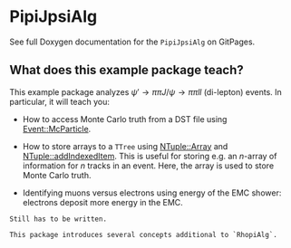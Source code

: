 # PipiJpsiAlg

See full Doxygen documentation for the `PipiJpsiAlg` on GitPages.

## What does this example package teach?

This example package analyzes $\psi' \rightarrow \pi\pi J/\psi \rightarrow \pi\pi l l$
(di-lepton) events. In particular, it will teach you:

- How to access Monte Carlo truth from a DST file using
  [Event::McParticle](https://bes3.to.infn.it/Boss/7.0.2/html/classEvent_1_1McParticle.html).

- How to store arrays to a `TTree` using
  [NTuple::Array](https://dayabay.bnl.gov/dox/GaudiKernel/html/classNTuple_1_1Array.html)
  and
  [NTuple::addIndexedItem](https://dayabay.bnl.gov/dox/GaudiKernel/html/classNTuple_1_1Tuple.html#a663c6d9a0d9ed46303d836994d3876e8).
  This is useful for storing e.g. an $n$-array of information for $n$ tracks in an
  event. Here, the array is used to store Monte Carlo truth.

- Identifying muons versus electrons using energy of the EMC shower: electrons deposit
  more energy in the EMC.

```{todo}
Still has to be written.

This package introduces several concepts additional to `RhopiAlg`.
```
